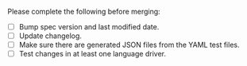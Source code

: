 <!--
Thanks for contributing!
-->

Please complete the following before merging:
- [ ] Bump spec version and last modified date.
- [ ] Update changelog.
- [ ] Make sure there are generated JSON files from the YAML test files.
- [ ] Test changes in at least one language driver.

<!-- See also: https://wiki.corp.mongodb.com/pages/viewpage.action?pageId=80806719 -->


